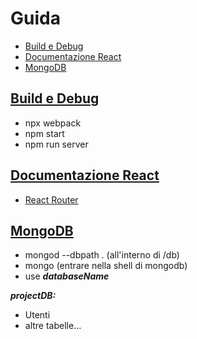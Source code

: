 # Guida

- [Build e Debug](#build-e-debug)
- [Documentazione React](#documentazione-react)
- [MongoDB](#mongodb)

## <u>Build e Debug</u>

- npx webpack
- npm start
- npm run server

## <u>Documentazione React</u>

- [React Router](https://blog.webdevsimplified.com/2022-07/react-router/)

## <u>MongoDB</u>

- mongod --dbpath . (all'interno di /db)
- mongo (entrare nella shell di mongodb)
- use ***databaseName***

***projectDB:***

- Utenti
- altre tabelle...
